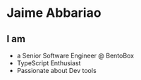 # Jaime Abbariao

## I am

- a Senior Software Engineer @ BentoBox
- TypeScript Enthusiast
- Passionate about Dev tools

